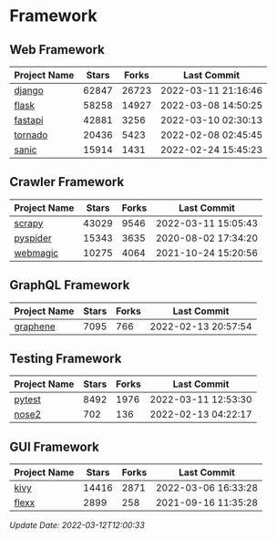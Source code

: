 # Framework

## Web Framework
| Project Name | Stars | Forks | Last Commit |
| ------------ | ----- | ----- | ----------- |
| [django](https://github.com/django/django) | 62847 | 26723 | 2022-03-11 21:16:46 |
| [flask](https://github.com/pallets/flask) | 58258 | 14927 | 2022-03-08 14:50:25 |
| [fastapi](https://github.com/tiangolo/fastapi) | 42881 | 3256 | 2022-03-10 02:30:13 |
| [tornado](https://github.com/tornadoweb/tornado) | 20436 | 5423 | 2022-02-08 02:45:45 |
| [sanic](https://github.com/sanic-org/sanic) | 15914 | 1431 | 2022-02-24 15:45:23 |

## Crawler Framework
| Project Name | Stars | Forks | Last Commit |
| ------------ | ----- | ----- | ----------- |
| [scrapy](https://github.com/scrapy/scrapy) | 43029 | 9546 | 2022-03-11 15:05:43 |
| [pyspider](https://github.com/binux/pyspider) | 15343 | 3635 | 2020-08-02 17:34:20 |
| [webmagic](https://github.com/code4craft/webmagic) | 10275 | 4064 | 2021-10-24 15:20:56 |

## GraphQL Framework
| Project Name | Stars | Forks | Last Commit |
| ------------ | ----- | ----- | ----------- |
| [graphene](https://github.com/graphql-python/graphene) | 7095 | 766 | 2022-02-13 20:57:54 |

## Testing Framework
| Project Name | Stars | Forks | Last Commit |
| ------------ | ----- | ----- | ----------- |
| [pytest](https://github.com/pytest-dev/pytest) | 8492 | 1976 | 2022-03-11 12:53:30 |
| [nose2](https://github.com/nose-devs/nose2) | 702 | 136 | 2022-02-13 04:22:17 |

## GUI Framework
| Project Name | Stars | Forks | Last Commit |
| ------------ | ----- | ----- | ----------- |
| [kivy](https://github.com/kivy/kivy) | 14416 | 2871 | 2022-03-06 16:33:28 |
| [flexx](https://github.com/flexxui/flexx) | 2899 | 258 | 2021-09-16 11:35:28 |

*Update Date: 2022-03-12T12:00:33*